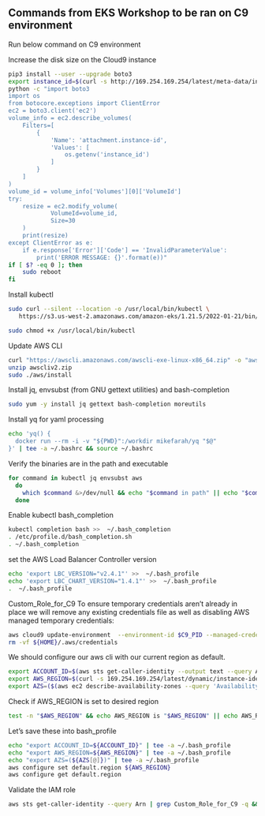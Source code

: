 ## Commands from EKS Workshop to be ran on C9 environment

Run below command on C9 environment

Increase the disk size on the Cloud9 instance
```sh
pip3 install --user --upgrade boto3
export instance_id=$(curl -s http://169.254.169.254/latest/meta-data/instance-id)
python -c "import boto3
import os
from botocore.exceptions import ClientError 
ec2 = boto3.client('ec2')
volume_info = ec2.describe_volumes(
    Filters=[
        {
            'Name': 'attachment.instance-id',
            'Values': [
                os.getenv('instance_id')
            ]
        }
    ]
)
volume_id = volume_info['Volumes'][0]['VolumeId']
try:
    resize = ec2.modify_volume(    
            VolumeId=volume_id,    
            Size=30
    )
    print(resize)
except ClientError as e:
    if e.response['Error']['Code'] == 'InvalidParameterValue':
        print('ERROR MESSAGE: {}'.format(e))"
if [ $? -eq 0 ]; then
    sudo reboot
fi


```
Install kubectl
```sh
sudo curl --silent --location -o /usr/local/bin/kubectl \
   https://s3.us-west-2.amazonaws.com/amazon-eks/1.21.5/2022-01-21/bin/linux/amd64/kubectl

sudo chmod +x /usr/local/bin/kubectl
```
Update AWS CLI
```sh
curl "https://awscli.amazonaws.com/awscli-exe-linux-x86_64.zip" -o "awscliv2.zip"
unzip awscliv2.zip
sudo ./aws/install
```
Install jq, envsubst (from GNU gettext utilities) and bash-completion
```sh
sudo yum -y install jq gettext bash-completion moreutils
```
Install yq for yaml processing
```sh
echo 'yq() {
  docker run --rm -i -v "${PWD}":/workdir mikefarah/yq "$@"
}' | tee -a ~/.bashrc && source ~/.bashrc
```
Verify the binaries are in the path and executable
```sh
for command in kubectl jq envsubst aws
  do
    which $command &>/dev/null && echo "$command in path" || echo "$command NOT FOUND"
  done
```
Enable kubectl bash_completion
```sh
kubectl completion bash >>  ~/.bash_completion
. /etc/profile.d/bash_completion.sh
. ~/.bash_completion
```
set the AWS Load Balancer Controller version
```sh
echo 'export LBC_VERSION="v2.4.1"' >>  ~/.bash_profile
echo 'export LBC_CHART_VERSION="1.4.1"' >>  ~/.bash_profile
.  ~/.bash_profile
```
Custom_Role_for_C9
To ensure temporary credentials aren’t already in place we will remove any existing credentials file as well as disabling AWS managed temporary credentials:
```sh
aws cloud9 update-environment  --environment-id $C9_PID --managed-credentials-action DISABLE
rm -vf ${HOME}/.aws/credentials
```
We should configure our aws cli with our current region as default.
```sh
export ACCOUNT_ID=$(aws sts get-caller-identity --output text --query Account)
export AWS_REGION=$(curl -s 169.254.169.254/latest/dynamic/instance-identity/document | jq -r '.region')
export AZS=($(aws ec2 describe-availability-zones --query 'AvailabilityZones[].ZoneName' --output text --region $AWS_REGION))
```
Check if AWS_REGION is set to desired region
```sh
test -n "$AWS_REGION" && echo AWS_REGION is "$AWS_REGION" || echo AWS_REGION is not set
```
Let’s save these into bash_profile
```sh
echo "export ACCOUNT_ID=${ACCOUNT_ID}" | tee -a ~/.bash_profile
echo "export AWS_REGION=${AWS_REGION}" | tee -a ~/.bash_profile
echo "export AZS=(${AZS[@]})" | tee -a ~/.bash_profile
aws configure set default.region ${AWS_REGION}
aws configure get default.region
```
Validate the IAM role
```sh
aws sts get-caller-identity --query Arn | grep Custom_Role_for_C9 -q && echo "IAM role valid" || echo "IAM role NOT valid"
```
